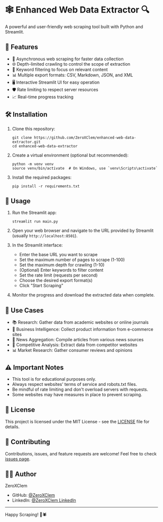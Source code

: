 # 🕸️ Enhanced Web Data Extractor 🔍

A powerful and user-friendly web scraping tool built with Python and Streamlit.

## 🌟 Features

- 🚀 Asynchronous web scraping for faster data collection
- 🌐 Depth-limited crawling to control the scope of extraction
- 🔑 Keyword filtering to focus on relevant content
- 📊 Multiple export formats: CSV, Markdown, JSON, and XML
- 🖥️ Interactive Streamlit UI for easy operation
- 🛡️ Rate limiting to respect server resources
- 📈 Real-time progress tracking

## 🛠️ Installation

1. Clone this repository:
   ```
   git clone https://github.com/ZeroXClem/enhanced-web-data-extractor.git
   cd enhanced-web-data-extractor
   ```

2. Create a virtual environment (optional but recommended):
   ```
   python -m venv venv
   source venv/bin/activate  # On Windows, use `venv\Scripts\activate`
   ```

3. Install the required packages:
   ```
   pip install -r requirements.txt
   ```

## 🚀 Usage

1. Run the Streamlit app:
   ```
   streamlit run main.py
   ```

2. Open your web browser and navigate to the URL provided by Streamlit (usually `http://localhost:8501`).

3. In the Streamlit interface:
   - Enter the base URL you want to scrape
   - Set the maximum number of pages to scrape (1-100)
   - Set the maximum depth for crawling (1-10)
   - (Optional) Enter keywords to filter content
   - Set the rate limit (requests per second)
   - Choose the desired export format(s)
   - Click "Start Scraping"

4. Monitor the progress and download the extracted data when complete.

## 🎯 Use Cases

- 📚 Research: Gather data from academic websites or online journals
- 💼 Business Intelligence: Collect product information from e-commerce sites
- 📰 News Aggregation: Compile articles from various news sources
- 🏢 Competitive Analysis: Extract data from competitor websites
- 📊 Market Research: Gather consumer reviews and opinions

## ⚠️ Important Notes

- This tool is for educational purposes only.
- Always respect websites' terms of service and robots.txt files.
- Be mindful of rate limiting and don't overload servers with requests.
- Some websites may have measures in place to prevent scraping.

## 📄 License

This project is licensed under the MIT License - see the [LICENSE](LICENSE) file for details.

## 🤝 Contributing

Contributions, issues, and feature requests are welcome! Feel free to check [issues page](https://github.com/ZeroXClem/enhanced-web-data-extractor/issues).

## 👨‍💻 Author

ZeroXClem
- GitHub: [@ZeroXClem](https://github.com/ZeroXClem)
- LinkedIn: [@ZeroXClem LinkedIn](https://www.linkedin.com/in/ZeroXClem)

---

Happy Scraping! 🎉🕷️
